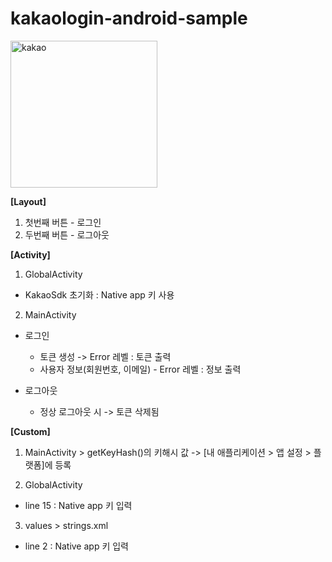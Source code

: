 # kakaologin-android-sample

<img width="235" alt="kakao" src="https://user-images.githubusercontent.com/46569798/116001197-39998180-a62e-11eb-9d06-24e1c895fb06.png">

**[Layout]**
1. 첫번째 버튼 - 로그인
2. 두번째 버튼 - 로그아웃

**[Activity]**
1. GlobalActivity
- KakaoSdk 초기화 : Native app 키 사용

2. MainActivity
- 로그인
  - 토큰 생성 -> Error 레벨 : 토큰 출력
  - 사용자 정보(회원번호, 이메일) - Error 레벨 : 정보 출력
  
- 로그아웃
  - 정상 로그아웃 시 -> 토큰 삭제됨

**[Custom]**
1. MainActivity > getKeyHash()의 키해시 값 -> [내 애플리케이션 > 앱 설정 > 플랫폼]에 등록

2. GlobalActivity 
- line 15 : Native app 키 입력

3. values > strings.xml
- line 2 : Native app 키 입력
